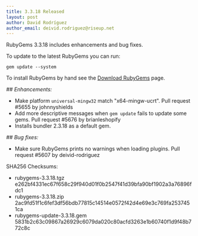 ```yaml
---
title: 3.3.18 Released
layout: post
author: David Rodríguez
author_email: deivid.rodriguez@riseup.net
---
```


RubyGems 3.3.18 includes enhancements and bug fixes.

To update to the latest RubyGems you can run:

    gem update --system

To install RubyGems by hand see the [Download RubyGems][download] page.


_## Enhancements:_

* Make platform `universal-mingw32` match "x64-mingw-ucrt". Pull request
  #5655 by johnnyshields
* Add more descriptive messages when `gem update` fails to update some
  gems. Pull request #5676 by brianleshopify
* Installs bundler 2.3.18 as a default gem.

_## Bug fixes:_

* Make sure RubyGems prints no warnings when loading plugins. Pull request
  #5607 by deivid-rodriguez


SHA256 Checksums:

* rubygems-3.3.18.tgz  
  e262bf4331ec67f658c29f940d01f0b2547f41d39bfa90bf1902a3a76896fdc1
* rubygems-3.3.18.zip  
  2ac9fd51f1c6fef3df56bdb77815c14514e0572f42d4e69e3c769fa2537451ca
* rubygems-update-3.3.18.gem  
  5831b2c63c09867a26929c6079da020c80acfd3263e1b60740f1d9f48b772c8c


[download]: https://rubygems.org/pages/download

